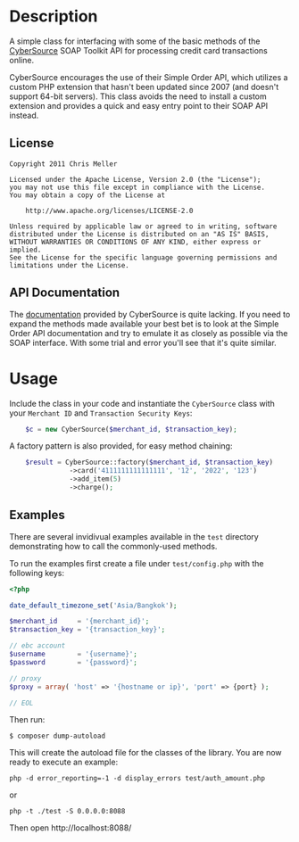Description
===========
A simple class for interfacing with some of the basic methods of the [CyberSource](http://cybersource.com) SOAP Toolkit API for processing credit card transactions online.

CyberSource encourages the use of their Simple Order API, which utilizes a custom PHP extension that hasn't been updated since 2007 (and doesn't support 64-bit servers). This class avoids the need to install a custom extension and provides a quick and easy entry point to their SOAP API instead.

License
-------

    Copyright 2011 Chris Meller

    Licensed under the Apache License, Version 2.0 (the "License");
    you may not use this file except in compliance with the License.
    You may obtain a copy of the License at

        http://www.apache.org/licenses/LICENSE-2.0

    Unless required by applicable law or agreed to in writing, software
    distributed under the License is distributed on an "AS IS" BASIS,
    WITHOUT WARRANTIES OR CONDITIONS OF ANY KIND, either express or implied.
    See the License for the specific language governing permissions and
    limitations under the License.

API Documentation
-----------------
The [documentation](http://www.cybersource.com/developers/develop/integration_methods/simple_order_and_soap_toolkit_api/) provided by CyberSource is quite lacking. If you need to expand the methods made available your best bet is to look at the Simple Order API documentation and try to emulate it as closely as possible via the SOAP interface. With some trial and error you'll see that it's quite similar.

Usage
=====
Include the class in your code and instantiate the ``CyberSource`` class with your `Merchant ID` and `Transaction Security Keys`:

```php
    $c = new CyberSource($merchant_id, $transaction_key);
```

A factory pattern is also provided, for easy method chaining:

```php
    $result = CyberSource::factory($merchant_id, $transaction_key)
               ->card('4111111111111111', '12', '2022', '123')
               ->add_item(5)
               ->charge();
```

Examples
--------
There are several invidivual examples available in the ``test`` directory demonstrating how to call the commonly-used methods.

To run the examples first create a file under `test/config.php` with the following keys:

```php
<?php

date_default_timezone_set('Asia/Bangkok');

$merchant_id     = '{merchant_id}';
$transaction_key = '{transaction_key}';

// ebc account
$username        = '{username}';
$password        = '{password}';

// proxy
$proxy = array( 'host' => '{hostname or ip}', 'port' => {port} );

// EOL
```

Then run:

```
$ composer dump-autoload
```

This will create the autoload file for the classes of the library. You are now ready to execute an example:

```
php -d error_reporting=-1 -d display_errors test/auth_amount.php
```

or

```
php -t ./test -S 0.0.0.0:8088
```

Then open
http://localhost:8088/